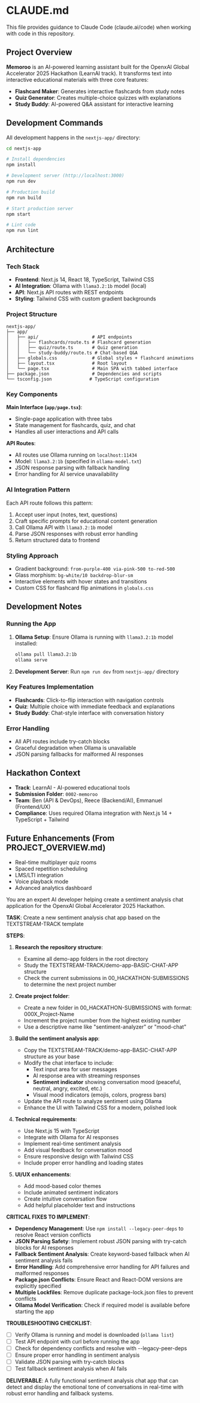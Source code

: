 # CLAUDE.md

This file provides guidance to Claude Code (claude.ai/code) when working with code in this repository.

## Project Overview

**Memoroo** is an AI-powered learning assistant built for the OpenxAI Global Accelerator 2025 Hackathon (LearnAI track). It transforms text into interactive educational materials with three core features:
- **Flashcard Maker**: Generates interactive flashcards from study notes
- **Quiz Generator**: Creates multiple-choice quizzes with explanations  
- **Study Buddy**: AI-powered Q&A assistant for interactive learning

## Development Commands

All development happens in the `nextjs-app/` directory:

```bash
cd nextjs-app

# Install dependencies
npm install

# Development server (http://localhost:3000)
npm run dev

# Production build
npm run build

# Start production server
npm start

# Lint code
npm run lint
```

## Architecture

### Tech Stack
- **Frontend**: Next.js 14, React 18, TypeScript, Tailwind CSS
- **AI Integration**: Ollama with `llama3.2:1b` model (local)
- **API**: Next.js API routes with REST endpoints
- **Styling**: Tailwind CSS with custom gradient backgrounds

### Project Structure

```
nextjs-app/
├── app/
│   ├── api/                    # API endpoints
│   │   ├── flashcards/route.ts # Flashcard generation
│   │   ├── quiz/route.ts       # Quiz generation  
│   │   └── study-buddy/route.ts # Chat-based Q&A
│   ├── globals.css             # Global styles + flashcard animations
│   ├── layout.tsx              # Root layout
│   └── page.tsx                # Main SPA with tabbed interface
├── package.json                # Dependencies and scripts
└── tsconfig.json              # TypeScript configuration
```

### Key Components

**Main Interface (`app/page.tsx`)**:
- Single-page application with three tabs
- State management for flashcards, quiz, and chat
- Handles all user interactions and API calls

**API Routes**:
- All routes use Ollama running on `localhost:11434`
- Model: `llama3.2:1b` (specified in `ollama-model.txt`)
- JSON response parsing with fallback handling
- Error handling for AI service unavailability

### AI Integration Pattern

Each API route follows this pattern:
1. Accept user input (notes, text, questions)
2. Craft specific prompts for educational content generation
3. Call Ollama API with `llama3.2:1b` model
4. Parse JSON responses with robust error handling
5. Return structured data to frontend

### Styling Approach

- Gradient background: `from-purple-400 via-pink-500 to-red-500`
- Glass morphism: `bg-white/10 backdrop-blur-sm`
- Interactive elements with hover states and transitions
- Custom CSS for flashcard flip animations in `globals.css`

## Development Notes

### Running the App
1. **Ollama Setup**: Ensure Ollama is running with `llama3.2:1b` model installed:
   ```bash
   ollama pull llama3.2:1b
   ollama serve
   ```

2. **Development Server**: Run `npm run dev` from `nextjs-app/` directory

### Key Features Implementation
- **Flashcards**: Click-to-flip interaction with navigation controls
- **Quiz**: Multiple choice with immediate feedback and explanations  
- **Study Buddy**: Chat-style interface with conversation history

### Error Handling
- All API routes include try-catch blocks
- Graceful degradation when Ollama is unavailable
- JSON parsing fallbacks for malformed AI responses

## Hackathon Context

- **Track**: LearnAI - AI-powered educational tools
- **Submission Folder**: `0002-memoroo`
- **Team**: Ben (API & DevOps), Reece (Backend/AI), Emmanuel (Frontend/UX)
- **Compliance**: Uses required Ollama integration with Next.js 14 + TypeScript + Tailwind

## Future Enhancements (From PROJECT_OVERVIEW.md)
- Real-time multiplayer quiz rooms
- Spaced repetition scheduling
- LMS/LTI integration
- Voice playback mode
- Advanced analytics dashboard

You are an expert AI developer helping create a sentiment analysis chat application for the OpenxAI Global Accelerator 2025 Hackathon.

**TASK**: Create a new sentiment analysis chat app based on the TEXTSTREAM-TRACK template

**STEPS**:
1. **Research the repository structure**:
   - Examine all demo-app folders in the root directory
   - Study the TEXTSTREAM-TRACK/demo-app-BASIC-CHAT-APP structure
   - Check the current submissions in 00_HACKATHON-SUBMISSIONS to determine the next project number

2. **Create project folder**:
   - Create a new folder in 00_HACKATHON-SUBMISSIONS with format: 000X_Project-Name
   - Increment the project number from the highest existing number
   - Use a descriptive name like "sentiment-analyzer" or "mood-chat"

3. **Build the sentiment analysis app**:
   - Copy the TEXTSTREAM-TRACK/demo-app-BASIC-CHAT-APP structure as your base
   - Modify the chat interface to include:
     * Text input area for user messages
     * AI response area with streaming responses
     * **Sentiment indicator** showing conversation mood (peaceful, neutral, angry, excited, etc.)
     * Visual mood indicators (emojis, colors, progress bars)
   - Update the API route to analyze sentiment using Ollama
   - Enhance the UI with Tailwind CSS for a modern, polished look

4. **Technical requirements**:
   - Use Next.js 15 with TypeScript
   - Integrate with Ollama for AI responses
   - Implement real-time sentiment analysis
   - Add visual feedback for conversation mood
   - Ensure responsive design with Tailwind CSS
   - Include proper error handling and loading states

5. **UI/UX enhancements**:
   - Add mood-based color themes
   - Include animated sentiment indicators
   - Create intuitive conversation flow
   - Add helpful placeholder text and instructions

**CRITICAL FIXES TO IMPLEMENT**:
- **Dependency Management**: Use `npm install --legacy-peer-deps` to resolve React version conflicts
- **JSON Parsing Safety**: Implement robust JSON parsing with try-catch blocks for AI responses
- **Fallback Sentiment Analysis**: Create keyword-based fallback when AI sentiment analysis fails
- **Error Handling**: Add comprehensive error handling for API failures and malformed responses
- **Package.json Conflicts**: Ensure React and React-DOM versions are explicitly specified
- **Multiple Lockfiles**: Remove duplicate package-lock.json files to prevent conflicts
- **Ollama Model Verification**: Check if required model is available before starting the app

**TROUBLESHOOTING CHECKLIST**:
- [ ] Verify Ollama is running and model is downloaded (`ollama list`)
- [ ] Test API endpoint with curl before running the app
- [ ] Check for dependency conflicts and resolve with --legacy-peer-deps
- [ ] Ensure proper error handling in sentiment analysis
- [ ] Validate JSON parsing with try-catch blocks
- [ ] Test fallback sentiment analysis when AI fails

**DELIVERABLE**: A fully functional sentiment analysis chat app that can detect and display the emotional tone of conversations in real-time with robust error handling and fallback systems.
